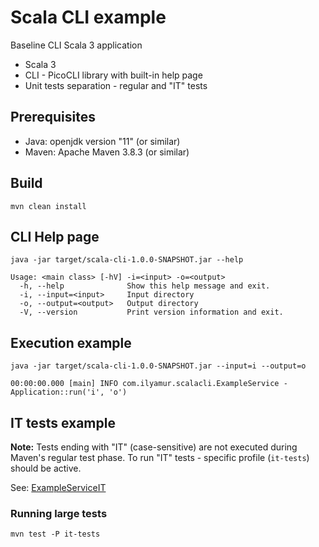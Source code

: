 # Scala CLI example

Baseline CLI Scala 3 application

- Scala 3
- CLI - PicoCLI library with built-in help page
- Unit tests separation - regular and "IT" tests

## Prerequisites

- Java: openjdk version "11" (or similar)
- Maven: Apache Maven 3.8.3 (or similar)

## Build

```
mvn clean install
```

## CLI Help page 

```
java -jar target/scala-cli-1.0.0-SNAPSHOT.jar --help
```

```
Usage: <main class> [-hV] -i=<input> -o=<output>
  -h, --help              Show this help message and exit.
  -i, --input=<input>     Input directory
  -o, --output=<output>   Output directory
  -V, --version           Print version information and exit.
```

## Execution example

```
java -jar target/scala-cli-1.0.0-SNAPSHOT.jar --input=i --output=o
```

```
00:00:00.000 [main] INFO com.ilyamur.scalacli.ExampleService - Application::run('i', 'o')
```

## IT tests example

__Note:__ Tests ending with "IT" (case-sensitive) are not executed during Maven's regular test phase.
To run "IT" tests - specific profile (`it-tests`) should be active.

See: [ExampleServiceIT](src/test/scala/com/ilyamur/scalacli/ExampleServiceIT.scala)

### Running large tests

```
mvn test -P it-tests
```
